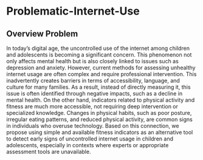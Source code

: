 # Problematic-Internet-Use
## Overview Problem
In today’s digital age, the uncontrolled use of the internet among children and adolescents is becoming a significant concern. This phenomenon not only affects mental health but is also closely linked to issues such as depression and anxiety. However, current methods for assessing unhealthy internet usage are often complex and require professional intervention. This inadvertently creates barriers in terms of accessibility, language, and culture for many families. As a result, instead of directly measuring it, this issue is often identified through negative impacts, such as a decline in mental health. On the other hand, indicators related to physical activity and fitness are much more accessible, not requiring deep intervention or specialized knowledge. Changes in physical habits, such as poor posture, irregular eating patterns, and reduced physical activity, are common signs in individuals who overuse technology. Based on this connection, we propose using simple and available fitness indicators as an alternative tool to detect early signs of uncontrolled internet usage in children and adolescents, especially in contexts where experts or appropriate assessment tools are unavailable.

